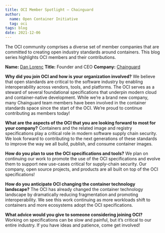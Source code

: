 ```yaml
---
title: OCI Member Spotlight – Chainguard
author:
  name: Open Container Initiative
  tag: oci
tags: blog
date: 2021-12-06
---
```


The OCI community comprises a diverse set of member companies that are committed to creating open industry standards around containers. This blog series highlights OCI members and their contributions.  

**Name:** [Dan Lorenc](https://twitter.com/lorenc_dan)
**Title:** Founder and CEO
**Company:** [Chainguard](https://chainguard.dev)

**Why did you join OCI and how is your organization involved?** 
We believe that open standards are critical to the software industry by enabling interoperability across vendors, tools, and platforms. The OCI serves as a steward of several foundational specifications that underpin modern cloud and container-native development. While we’re a brand new company, many Chainguard team members have been involved in the container standards space since the start of the OCI. We’re proud to continue contributing as members today!

**What are the aspects of the OCI that you are looking forward to most for your company?**
Containers and the related image and registry specifications play a critical role in modern software supply chain security. We look forward to contributing to the next generations of these standards to improve the way we all build, publish, and consume container images.

**How do you plan to use the OCI specifications and tools?**
We plan on continuing our work to promote the use of the OCI specifications and evolve them to support new use-cases critical for supply-chain security. Our company, open source projects, and products are all built on top of the OCI specifications!

**How do you anticipate OCI changing the container technology landscape?**
The OCI has already changed the container technology landscape by dramatically reducing fragmentation and promoting interoperability. We see this work continuing as more workloads shift to containers and more ecosystems adopt the OCI specifications.

**What advice would you give to someone considering joining OCI?**
Working on specifications can be slow and painful, but it’s critical to our entire industry. If you have ideas and patience, come get involved!
